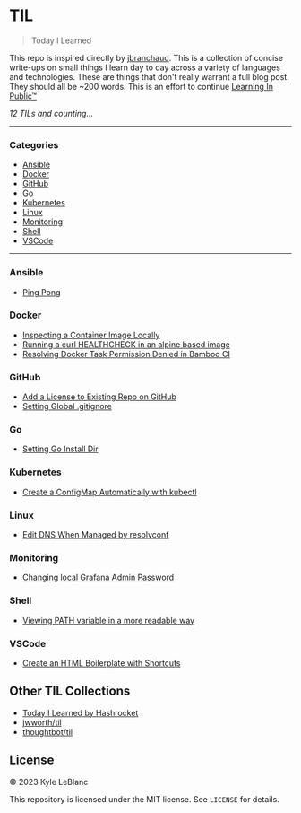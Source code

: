 # TIL

> Today I Learned

This repo is inspired directly by [jbranchaud](https://github.com/jbranchaud/til). This is a collection of concise write-ups on small things I learn day to day across a variety of languages and technologies. These are things that don't really
warrant a full blog post. They should all be ~200 words. This is an effort to continue [Learning In Public™](https://www.swyx.io/learn-in-public/)

_12 TILs and counting..._

---

### Categories

* [Ansible](#ansible)
* [Docker](#docker)
* [GitHub](#github)
* [Go](#go)
* [Kubernetes](#kubernetes)
* [Linux](#linux)
* [Monitoring](#monitoring)
* [Shell](#shell)
* [VSCode](#vscode)

---

### Ansible
- [Ping Pong](ansible/ping.md)

### Docker
- [Inspecting a Container Image Locally](docker/inspect-image-locally.md)
- [Running a curl HEALTHCHECK in an alpine based image](docker/curl-healthcheck.md)
- [Resolving Docker Task Permission Denied in Bamboo CI](docker/docker-task-permissions.md)

### GitHub
- [Add a License to Existing Repo on GitHub](github/add-license.md)
- [Setting Global .gitignore](github/global-ignore.md)

### Go
- [Setting Go Install Dir](go/go-install-dir.md)

### Kubernetes
- [Create a ConfigMap Automatically with kubectl](k8s/create_configmap_cli.md)

### Linux
- [Edit DNS When Managed by resolvconf](linux/edit-DNS-resolvconf.md)

### Monitoring
- [Changing local Grafana Admin Password](monitoring/grafana_admin_pass.md)

### Shell
- [Viewing PATH variable in a more readable way](shell/view-path.md)

### VSCode
- [Create an HTML Boilerplate with Shortcuts](vscode/html-boilerplate.md)


## Other TIL Collections

* [Today I Learned by Hashrocket](https://til.hashrocket.com)
* [jwworth/til](https://github.com/jwworth/til)
* [thoughtbot/til](https://github.com/thoughtbot/til)

## License

&copy; 2023 Kyle LeBlanc

This repository is licensed under the MIT license. See `LICENSE` for
details.

